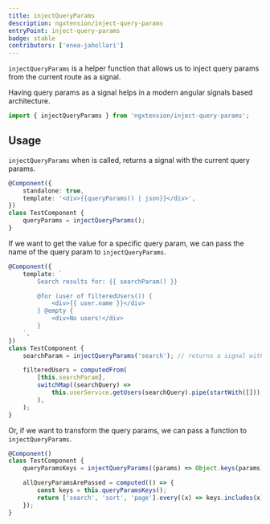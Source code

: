 ```yaml
---
title: injectQueryParams
description: ngxtension/inject-query-params
entryPoint: inject-query-params
badge: stable
contributors: ['enea-jahollari']
---
```


`injectQueryParams` is a helper function that allows us to inject query params from the current route as a signal.

Having query params as a signal helps in a modern angular signals based architecture.

```ts
import { injectQueryParams } from 'ngxtension/inject-query-params';
```

## Usage

`injectQueryParams` when is called, returns a signal with the current query params.

```ts
@Component({
	standalone: true,
	template: '<div>{{queryParams() | json}}</div>',
})
class TestComponent {
	queryParams = injectQueryParams();
}
```

If we want to get the value for a specific query param, we can pass the name of the query param to `injectQueryParams`.

```ts
@Component({
	template: `
		Search results for: {{ searchParam() }}

		@for (user of filteredUsers()) {
			<div>{{ user.name }}</div>
		} @empty {
			<div>No users!</div>
		}
	`,
})
class TestComponent {
	searchParam = injectQueryParams('search'); // returns a signal with the value of the search query param

	filteredUsers = computedFrom(
		[this.searchParam],
		switchMap((searchQuery) =>
			this.userService.getUsers(searchQuery).pipe(startWith([])),
		),
	);
}
```

Or, if we want to transform the query params, we can pass a function to `injectQueryParams`.

```ts
@Component()
class TestComponent {
	queryParamsKeys = injectQueryParams((params) => Object.keys(params)); // returns a signal with the keys of the query params

	allQueryParamsArePassed = computed(() => {
		const keys = this.queryParamsKeys();
		return ['search', 'sort', 'page'].every((x) => keys.includes(x));
	});
}
```
